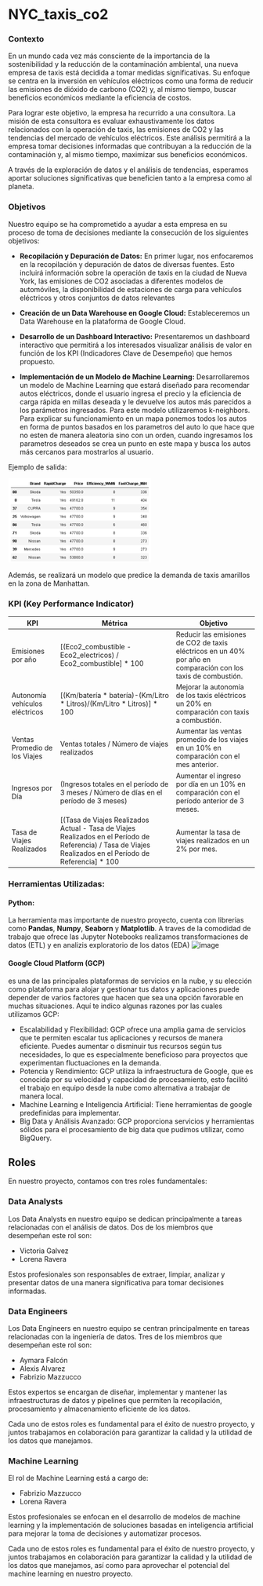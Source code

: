 # NYC_taxis_co2

### Contexto
En un mundo cada vez más consciente de la importancia de la sostenibilidad y la reducción de la contaminación ambiental, una nueva empresa de taxis está decidida a tomar medidas significativas. Su enfoque se centra en la inversión en vehículos eléctricos como una forma de reducir las emisiones de dióxido de carbono (CO2) y, al mismo tiempo, buscar beneficios económicos mediante la eficiencia de costos.

Para lograr este objetivo, la empresa ha recurrido a una consultora. La misión de esta consultora es evaluar exhaustivamente los datos relacionados con la operación de taxis, las emisiones de CO2 y las tendencias del mercado de vehículos eléctricos. Este análisis permitirá a la empresa tomar decisiones informadas que contribuyan a la reducción de la contaminación y, al mismo tiempo, maximizar sus beneficios económicos.

A través de la exploración de datos y el análisis de tendencias, esperamos aportar soluciones significativas que beneficien tanto a la empresa como al planeta.

### Objetivos
Nuestro equipo se ha comprometido a ayudar a esta empresa en su proceso de toma de decisiones mediante la consecución de los siguientes objetivos:

* **Recopilación y Depuración de Datos:** En primer lugar, nos enfocaremos en la recopilación y depuración de datos de diversas fuentes. Esto incluirá información sobre la operación de taxis en la ciudad de Nueva York, las emisiones de CO2 asociadas a diferentes modelos de automóviles, la disponibilidad de estaciones de carga para vehículos eléctricos y otros conjuntos de datos relevantes

* **Creación de un Data Warehouse en Google Cloud:** Estableceremos un Data Warehouse en la plataforma de Google Cloud.

* **Desarrollo de un Dashboard Interactivo:** Presentaremos un dashboard interactivo que permitirá a los interesados visualizar análisis de valor en función de los KPI (Indicadores Clave de Desempeño) que hemos propuesto.

* **Implementación de un Modelo de Machine Learning:** Desarrollaremos un modelo de Machine Learning que estará diseñado para recomendar autos eléctricos, donde el usuario ingresa el precio y la eficiencia de carga rápida en millas deseada y le devuelve los autos más parecidos a los parámetros ingresados. Para este modelo utilizaremos k-neighbors. Para explicar su funcionamiento en un mapa ponemos todos los autos en forma de puntos basados en los parametros del auto lo que hace que no esten de manera aleatoria sino con un orden, cuando ingresamos los parametros deseados se crea un punto en este mapa y busca los autos más cercanos para mostrarlos al usuario.

Ejemplo de salida:

![funcion](https://github.com/Sepubaxis/NYC_taxis_co2/blob/main/Documentaci%C3%B3n/ML1.png)

Además, se realizará un modelo que predice la demanda de taxis amarillos en la zona de Manhattan.

### KPI (Key Performance Indicator)

| KPI | Métrica | Objetivo |
| ------------ | ----------- | ----------- |
| Emisiones por año | [(Eco2_combustible - Eco2_electricos) / Eco2_combustible] * 100 | Reducir las emisiones de CO2 de taxis eléctricos en un 40% por año en comparación con los taxis de combustión. |
| Autonomía vehículos eléctricos |[(Km/batería * batería)-(Km/Litro * Litros)/(Km/Litro * Litros)] * 100 | Mejorar la autonomía de los taxis eléctricos un 20% en comparación con taxis a combustión.
| Ventas Promedio de los Viajes | Ventas totales / Número de viajes realizados | Aumentar las ventas promedio de los viajes en un 10% en comparación con el mes anterior. |
| Ingresos por Día | (Ingresos totales en el período de 3 meses / Número de días en el período de 3 meses) | Aumentar el ingreso por día en un 10% en comparación con el período anterior de 3 meses. |
| Tasa de Viajes Realizados | [(Tasa de Viajes Realizados Actual - Tasa de Viajes Realizados en el Período de Referencia) / Tasa de Viajes Realizados en el Período de Referencia] * 100 | Aumentar la tasa de viajes realizados en un 2% por mes. |

### Herramientas Utilizadas:

#### Python:
La herramienta mas importante de nuestro proyecto, cuenta con librerias como **Pandas**, **Numpy**, **Seaborn** y **Matplotlib**. A traves de la comodidad de trabajo que ofrece las Jupyter Notebooks realizamos transformaciones de datos (ETL) y en analizis exploratorio de los datos (EDA)
![image](https://github.com/Sepubaxis/NYC_taxis_co2/blob/main/Documentaci%C3%B3n/Diagrama__entidad-relacion.png)

#### Google Cloud Platform (GCP)
es una de las principales plataformas de servicios en la nube, y su elección como plataforma para alojar y gestionar tus datos y aplicaciones puede depender de varios factores que hacen que sea una opción favorable en muchas situaciones. Aquí te indico algunas razones por las cuales utilizamos GCP:
- Escalabilidad y Flexibilidad: GCP ofrece una amplia gama de servicios que te permiten escalar tus aplicaciones y recursos de manera eficiente. Puedes aumentar o disminuir tus recursos según tus necesidades, lo que es especialmente beneficioso para proyectos que experimentan fluctuaciones en la demanda.
- Potencia y Rendimiento: GCP utiliza la infraestructura de Google, que es conocida por su velocidad y capacidad de procesamiento, esto facilitó el trabajo en equipo desde la nube como alternativa a trabajar de manera local.
- Machine Learning e Inteligencia Artificial: Tiene herramientas de google predefinidas para implementar.
- Big Data y Análisis Avanzado: GCP proporciona servicios y herramientas sólidos para el procesamiento de big data que pudimos utilizar, como BigQuery.

## Roles
En nuestro proyecto, contamos con tres roles fundamentales:

### Data Analysts
Los Data Analysts en nuestro equipo se dedican principalmente a tareas relacionadas con el análisis de datos. Dos de los miembros que desempeñan este rol son:

- Victoria Galvez
- Lorena Ravera

Estos profesionales son responsables de extraer, limpiar, analizar y presentar datos de una manera significativa para tomar decisiones informadas.

### Data Engineers
Los Data Engineers en nuestro equipo se centran principalmente en tareas relacionadas con la ingeniería de datos. Tres de los miembros que desempeñan este rol son:

- Aymara Falcón
- Alexis Alvarez
- Fabrizio Mazzucco

Estos expertos se encargan de diseñar, implementar y mantener las infraestructuras de datos y pipelines que permiten la recopilación, procesamiento y almacenamiento eficiente de los datos.

Cada uno de estos roles es fundamental para el éxito de nuestro proyecto, y juntos trabajamos en colaboración para garantizar la calidad y la utilidad de los datos que manejamos. 

### Machine Learning
El rol de Machine Learning está a cargo de:

- Fabrizio Mazzucco
- Lorena Ravera

Estos profesionales se enfocan en el desarrollo de modelos de machine learning y la implementación de soluciones basadas en inteligencia artificial para mejorar la toma de decisiones y automatizar procesos.

Cada uno de estos roles es fundamental para el éxito de nuestro proyecto, y juntos trabajamos en colaboración para garantizar la calidad y la utilidad de los datos que manejamos, así como para aprovechar el potencial del machine learning en nuestro proyecto.
